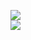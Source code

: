 [![](https://img.shields.io/badge/Made%20With-Github%20Spray-lightgrey.svg?style=for-the-badge&logo=github)](https://github.com/Annihil/github-spray#6775)  
[![](https://i.imgur.com/2DrTn0Z.gif)](https://github.com/Annihil/github-spray)